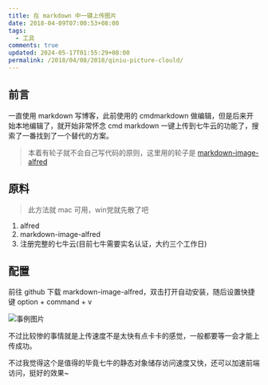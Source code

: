 ```yaml
---
title: 在 markdown 中一键上传图片
date: 2018-04-09T07:00:53+08:00
tags:
  - 工具
comments: true
updated: 2024-05-17T01:55:29+08:00
permalink: /2018/04/08/2018/qiniu-picture-clould/
---
```


## 前言

一直使用 markdown 写博客，此前使用的 cmdmarkdown 做编辑，但是后来开始本地编辑了，就开始非常怀念 cmd markdown 一键上传到七牛云的功能了，搜索了一番找到了一个替代的方案。

> 本着有轮子就不会自己写代码的原则，这里用的轮子是 [markdown-image-alfred](https://github.com/kaito-kidd/markdown-image-alfred)

## 原料

> 此方法就 mac 可用，win党就先散了吧

1. alfred
2. markdown-image-alfred
3. 注册完整的七牛云(目前七牛需要实名认证，大约三个工作日)

## 配置

前往 github 下载 markdown-image-alfred，双击打开自动安装，随后设置快捷键 option + command + v

![事例图片](http://p6uufz131.bkt.clouddn.com/1523199742.png?imageMogr2/thumbnail/!70p)

不过比较惨的事情就是上传速度不是太快有点卡卡的感觉，一般都要等一会才能上传成功。

不过我觉得这个是值得的毕竟七牛的静态对象储存访问速度又快，还可以加速前端访问，挺好的效果~


